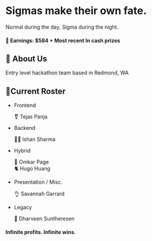 # Sigmas make their own fate.

Normal during the day, Sigma during the night. 


#### 💸 Earnings: $584 + Most recent  **In cash prizes**



## 🗿 About Us
Entry level hackathon team based in Redmond, WA  






## 🤫Current Roster


- Frontend

    ⚧️ Tejas Panja

- Backend

    🧏‍♂️ Ishan Sharma

- Hybrid

    🐐 Omkar Page  
    🐈 Hugo Huang

- Presentation / Misc.  
    
    👌 Savannah Garrard
- Legacy  

    🙊 Dharveen Suntheresen



#### Infinite profits. Infinite wins.
